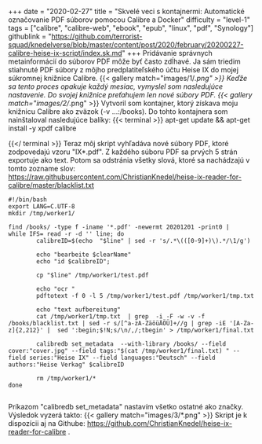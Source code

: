 +++
date = "2020-02-27"
title = "Skvelé veci s kontajnermi: Automatické označovanie PDF súborov pomocou Calibre a Docker"
difficulty = "level-1"
tags = ["calibre", "calibre-web", "ebook", "epub", "linux", "pdf", "Synology"]
githublink = "https://github.com/terrorist-squad/knedelverse/blob/master/content/post/2020/february/20200227-calibre-heise-ix-script/index.sk.md"
+++
Pridávanie správnych metainformácií do súborov PDF môže byť často zdĺhavé. Ja sám triedim stiahnuté PDF súbory z môjho predplatiteľského účtu Heise IX do mojej súkromnej knižnice Calibre.
{{< gallery match="images/1/*.png" >}}
Keďže sa tento proces opakuje každý mesiac, vymyslel som nasledujúce nastavenie. Do svojej knižnice preťahujem len nové súbory PDF.
{{< gallery match="images/2/*.png" >}}
Vytvoril som kontajner, ktorý získava moju knižnicu Calibre ako zväzok (-v ...:/books). Do tohto kontajnera som nainštaloval nasledujúce balíky:
{{< terminal >}}
apt-get update && apt-get install -y xpdf calibre

{{</ terminal >}}
Teraz môj skript vyhľadáva nové súbory PDF, ktoré zodpovedajú vzoru "IX*.pdf". Z každého súboru PDF sa prvých 5 strán exportuje ako text. Potom sa odstránia všetky slová, ktoré sa nachádzajú v tomto zozname slov: https://raw.githubusercontent.com/ChristianKnedel/heise-ix-reader-for-calibre/master/blacklist.txt
```
#!/bin/bash
export LANG=C.UTF-8
mkdir /tmp/worker1/

find /books/ -type f -iname '*.pdf' -newermt 20201201 -print0 | 
while IFS= read -r -d '' line; do 
        calibreID=$(echo  "$line" | sed -r 's/.*\(([0-9]+)\).*/\1/g')
        
        echo "bearbeite $clearName"
        echo "id $calibreID";

        cp "$line" /tmp/worker1/test.pdf

        echo "ocr "
        pdftotext -f 0 -l 5 /tmp/worker1/test.pdf /tmp/worker1/tmp.txt

        echo "text aufbereitung"
        cat /tmp/worker1/tmp.txt  | grep  -i -F -w -v -f  /books/blacklist.txt | sed -r s/[^a-zA-ZäöüÄÖÜ]+//g | grep -iE '[A-Za-z]{2,212}' |  sed ':begin;$!N;s/\n/,/;tbegin' > /tmp/worker1/final.txt

        calibredb set_metadata  --with-library /books/ --field cover:"cover.jpg" --field tags:"$(cat /tmp/worker1/final.txt) " --field series:"Heise IX" --field languages:"Deutsch" --field authors:"Heise Verkag" $calibreID
        
        rm /tmp/worker1/*
done


```
Príkazom "calibredb set_metadata" nastavím všetko ostatné ako značky. Výsledok vyzerá takto:
{{< gallery match="images/3/*.png" >}}
Skript je k dispozícii aj na Githube: https://github.com/ChristianKnedel/heise-ix-reader-for-calibre .
